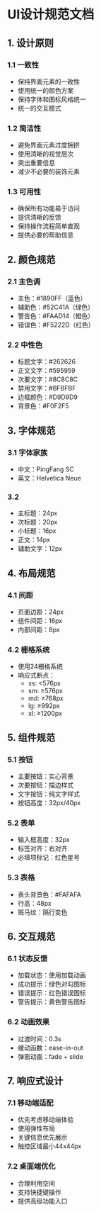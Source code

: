 # UI设计规范文档

## 1. 设计原则

### 1.1 一致性

- 保持界面元素的一致性
- 使用统一的颜色方案
- 保持字体和图标风格统一
- 统一的交互模式

### 1.2 简洁性

- 避免界面元素过度拥挤
- 使用清晰的视觉层次
- 突出重要信息
- 减少不必要的装饰元素

### 1.3 可用性

- 确保所有功能易于访问
- 提供清晰的反馈
- 保持操作流程简单直观
- 提供必要的帮助信息

## 2. 颜色规范

### 2.1 主色调

- 主色：#1890FF（蓝色）
- 辅助色：#52C41A（绿色）
- 警告色：#FAAD14（橙色）
- 错误色：#F5222D（红色）

### 2.2 中性色

- 标题文字：#262626
- 正文文字：#595959
- 次要文字：#8C8C8C
- 禁用文字：#BFBFBF
- 边框颜色：#D9D9D9
- 背景色：#F0F2F5

## 3. 字体规范

### 3.1 字体家族

- 中文：PingFang SC
- 英文：Helvetica Neue

### 3.2

- 主标题：24px
- 次标题：20px
- 小标题：16px
- 正文：14px
- 辅助文字：12px

## 4. 布局规范

### 4.1 间距

- 页面边距：24px
- 组件间距：16px
- 内部间距：8px

### 4.2 栅格系统

- 使用24栅格系统
- 响应式断点：
  - xs: <576px
  - sm: ≥576px
  - md: ≥768px
  - lg: ≥992px
  - xl: ≥1200px

## 5. 组件规范

### 5.1 按钮

- 主要按钮：实心背景
- 次要按钮：描边样式
- 文字按钮：纯文字样式
- 按钮高度：32px/40px

### 5.2 表单

- 输入框高度：32px
- 标签对齐：右对齐
- 必填项标记：红色星号

### 5.3 表格

- 表头背景色：#FAFAFA
- 行高：48px
- 斑马纹：隔行变色

## 6. 交互规范

### 6.1 状态反馈

- 加载状态：使用加载动画
- 成功提示：绿色对勾图标
- 错误提示：红色错误图标
- 警告提示：黄色警告图标

### 6.2 动画效果

- 过渡时间：0.3s
- 缓动函数：ease-in-out
- 弹窗动画：fade + slide

## 7. 响应式设计

### 7.1 移动端适配

- 优先考虑移动端体验
- 使用弹性布局
- 关键信息优先展示
- 触控区域最小44x44px

### 7.2 桌面端优化

- 合理利用空间
- 支持快捷键操作
- 提供高级功能入口
